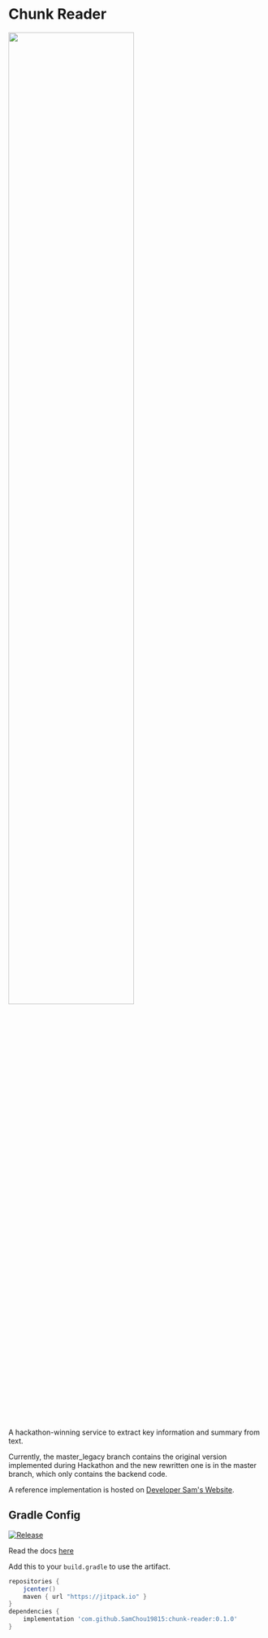 # Chunk Reader

<img src="https://developersam.com/assets/app-icons/chunk-reader.png" width="70%"/>

A hackathon-winning service to extract key information and summary from text.

Currently, the master_legacy branch contains the original version implemented during Hackathon and
the new rewritten one is in the master branch, which only contains the backend code.

A reference implementation is hosted on 
[Developer Sam's Website](https://developersam.com/playground/chunk-reader).

## Gradle Config

[![Release](https://jitpack.io/v/SamChou19815/chunk-reader.svg)](https://jitpack.io/#SamChou19815/chunk-reader)

Read the docs [here](https://docs.developersam.com/chunk-reader/)

Add this to your `build.gradle` to use the artifact.

```groovy
repositories {
    jcenter()
    maven { url "https://jitpack.io" }
}
dependencies {
    implementation 'com.github.SamChou19815:chunk-reader:0.1.0'
}
```
